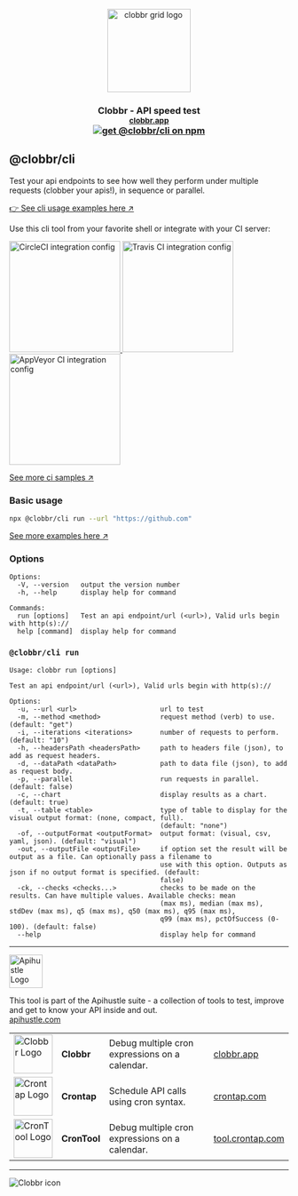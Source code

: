 <p align="center">
  <img witdh="150px" height="150px" alt="clobbr grid logo" src="https://user-images.githubusercontent.com/1515742/80861783-dcfcc400-8c70-11ea-89c6-671dbdff6f33.png" />

  <h3 align="center">
    Clobbr - API speed test <br/>
    <small><a href="https://clobbr.app">clobbr.app</a></small> <br/>
    <a href="https://www.npmjs.com/package/@clobbr/cli" target="_blank">
      <img src="https://img.shields.io/npm/v/@clobbr/cli?label=npm&style=flat" alt="get @clobbr/cli on npm">
    </a>
  </h3>
</p>

## @clobbr/cli

Test your api endpoints to see how well they perform under multiple requests (clobber your apis!), in sequence or parallel.

[👉 See cli usage examples here ↗️](https://github.com/parsecph/clobbr/blob/master/README.md#usage-examples-for-the-cli)


Use this cli tool from your favorite shell or integrate with your CI server:

<a href="https://app.circleci.com/pipelines/github/parsecph/clobbr-ci/471/workflows/706bab66-3ced-4a60-aca1-f832e1d1e85a/jobs/470/parallel-runs/0/steps/0-102">
  <img width="200px" alt="CircleCI integration config" src="https://user-images.githubusercontent.com/1515742/189537171-4a064b0d-3db9-4016-9baf-f6b6ac49f45d.png">
</a>

<a href="https://app.travis-ci.com/github/parsecph/clobbr-ci">
  <img width="200px" alt="Travis CI integration config" src="https://user-images.githubusercontent.com/1515742/189537172-c4e01aaf-16f2-499f-92d5-924c82a44540.png">
</a>

<a href="https://ci.appveyor.com/project/dandaniel/clobbr-ci">
  <img width="200px" alt="AppVeyor CI integration config" src="https://user-images.githubusercontent.com/1515742/189537169-1b6b812a-9830-4573-955d-b25ccec27e08.png">
</a>

[See more ci samples ↗️](https://github.com/parsecph/clobbr-ci)

### Basic usage

```bash
npx @clobbr/cli run --url "https://github.com"
```

[See more examples here ↗️](https://github.com/parsecph/clobbr/blob/master/README.md#usage-examples-for-the-cli)


### Options

```
Options:
  -V, --version   output the version number
  -h, --help      display help for command

Commands:
  run [options]   Test an api endpoint/url (<url>), Valid urls begin with http(s)://
  help [command]  display help for command
```

### `@clobbr/cli run`

```
Usage: clobbr run [options]

Test an api endpoint/url (<url>), Valid urls begin with http(s)://

Options:
  -u, --url <url>                     url to test
  -m, --method <method>               request method (verb) to use. (default: "get")
  -i, --iterations <iterations>       number of requests to perform. (default: "10")
  -h, --headersPath <headersPath>     path to headers file (json), to add as request headers.
  -d, --dataPath <dataPath>           path to data file (json), to add as request body.
  -p, --parallel                      run requests in parallel. (default: false)
  -c, --chart                         display results as a chart. (default: true)
  -t, --table <table>                 type of table to display for the visual output format: (none, compact, full).
                                      (default: "none")
  -of, --outputFormat <outputFormat>  output format: (visual, csv, yaml, json). (default: "visual")
  -out, --outputFile <outputFile>     if option set the result will be output as a file. Can optionally pass a filename to
                                      use with this option. Outputs as json if no output format is specified. (default:
                                      false)
  -ck, --checks <checks...>           checks to be made on the results. Can have multiple values. Available checks: mean
                                      (max ms), median (max ms), stdDev (max ms), q5 (max ms), q50 (max ms), q95 (max ms),
                                      q99 (max ms), pctOfSuccess (0-100). (default: false)
  --help                              display help for command
```

-----------------

<a href="https://apihustle.com" target="_blank">
  <img height="60px" src="https://user-images.githubusercontent.com/1515742/215217833-c07183d2-f688-4d1c-86ea-329f3b28f81c.svg" alt="Apihustle Logo" />
</a>

This tool is part of the Apihustle suite - a collection of tools to test, improve and get to know your API inside and out. <br/>
[apihustle.com](https://apihustle.com) <br/>

|    |    |    |    |
| :- | :- | :- | :- |
| <a href="https://clobbr.app" target="_blank"><img height="70px" src="https://user-images.githubusercontent.com/1515742/215217949-0fe7096c-10f1-47ec-bdc7-91d8047ddc70.svg" alt="Clobbr Logo" /></a> | **Clobbr** | Debug multiple cron expressions on a calendar. | [clobbr.app](https://clobbr.app) | 
| <a href="https://crontap.com" target="_blank"><img height="70px" src="https://user-images.githubusercontent.com/1515742/215218037-44233c7d-7e21-4180-8572-6a759a6a118f.svg" alt="Crontap Logo" /></a> | **Crontap** | Schedule API calls using cron syntax. | [crontap.com](https://crontap.com) | 
| <a href="https://tool.crontap.com" target="_blank"><img height="70px" src="https://user-images.githubusercontent.com/1515742/215217997-fedcc496-a868-40bd-81f9-d07dabc0597e.svg" alt="CronTool Logo" /></a> | **CronTool** | Debug multiple cron expressions on a calendar. | [tool.crontap.com](https://tool.crontap.com)  |

-----------------

![Clobbr icon](https://user-images.githubusercontent.com/1515742/80861773-da9a6a00-8c70-11ea-9671-77e1bb2dea04.png)


